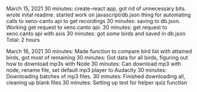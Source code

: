 March 15, 2021
30 minutes: create-react app, got rid of unnecessary bits. wrote inital readme.
started work on javascript/db.json thing for automating calls to xeno-canto api to get recordings
30 minutes: saving to db.json. Working get request to xeno.canto api.
30 minutes: get request to xeno.canto api with axis
30 minutes: got _some_ birds and saved in db.json
Total: 2 hours

March 16, 2021
30 minutes: Made function to compare bird list with attained birds, got most of remaining
30 minutes: Got data for all birds, figuring out how to download mp3s with Node
30 minutes: Can download mp3 with node, rename file, set default mp3 player to Audacity
30 minutes: Downloading batches of mp3 files.
30 minutes: Finished downloading all, cleaning up blank files
30 minutes: Setting up test for helper quiz function
